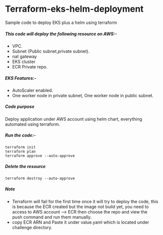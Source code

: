# Terraform-eks-helm-deployment
Sample code to deploy EKS plus a helm using terraform

##### This code will deploy the following resource on AWS:-
- VPC.
- Subnet (Public subnet,private subnet).
- nat gateway
- EKS cluster
- ECR Private repo.

##### EKS Features:-
- AutoScaler enabled.
- One worker node in private subnet, One worker node in public subnet.

##### Code purpose

Deploy application under AWS account using helm chart, everything automated using terraform.

##### Run the code:-

```
terraform init
terraform plan 
terraform approve --auto-approve
```

##### Delete the resource

```
terraform destroy --auto-approve
```

##### Note

- Terraform will fail for the first time once it will try to deploy the code, this is because the ECR created but the image not build yet, you need to access to AWS account --> ECR then choose the repo and view the push command and run them manually.
- copy ECR ARN and Paste it under value.yaml which is located under challenge directory.

